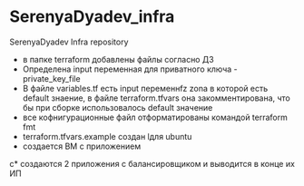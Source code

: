 # SerenyaDyadev_infra
SerenyaDyadev Infra repository

 - в папке terraform добавлены файлы согласно ДЗ
 - Определена input переменная для приватного ключа - private_key_file
 - В файле variables.tf есть input переменнfz zona в которой есть default знаение, в файле terraform.tfvars она закомментирована, что бы при сборке использовалось default значение
 - все кофнигурационные файл отформатированы командой terraform fmt
 - terraform.tfvars.example создан lдля ubuntu
 - создается ВМ с приложением

 c*
создаются 2 приложения с балансировщиком и выводится в конце их ИП

